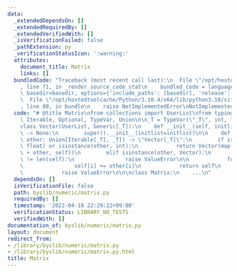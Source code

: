```yaml
---
data:
  _extendedDependsOn: []
  _extendedRequiredBy: []
  _extendedVerifiedWith: []
  _isVerificationFailed: false
  _pathExtension: py
  _verificationStatusIcon: ':warning:'
  attributes:
    document_title: Matrix
    links: []
  bundledCode: "Traceback (most recent call last):\n  File \"/opt/hostedtoolcache/Python/3.10.4/x64/lib/python3.10/site-packages/onlinejudge_verify/documentation/build.py\"\
    , line 71, in _render_source_code_stat\n    bundled_code = language.bundle(stat.path,\
    \ basedir=basedir, options={'include_paths': [basedir], 'release': True}).decode()\n\
    \  File \"/opt/hostedtoolcache/Python/3.10.4/x64/lib/python3.10/site-packages/onlinejudge_verify/languages/python.py\"\
    , line 80, in bundle\n    raise NotImplementedError\nNotImplementedError\n"
  code: "# @title Matrix\nfrom collections import UserList\nfrom typing import Generic,\
    \ Iterable, Optional, TypeVar, Union\n\n_T = TypeVar(\"_T\", int, float)\n\n\n\
    class Vector(UserList, Generic[_T]):\n    def __init__(self, initlist: Optional[Iterable[_T]])\
    \ -> None:\n        super().__init__(initlist=initlist)\n\n    def __add__(self,\
    \ other: Union[Iterable[_T], _T]) -> \"Vector[_T]\":\n        if isinstance(other,\
    \ float) or isinstance(other, int):\n            return Vector(map(lambda x: x\
    \ + other, self))\n        elif isinstance(other, Vector):\n            if len(other)\
    \ != len(self):\n                raise ValueError\n\n            for i in range(len(self)):\n\
    \                self[i] += other[i]\n            return self\n        else:\n\
    \            raise ValueError\n\n\nclass Matrix:\n    ...\n"
  dependsOn: []
  isVerificationFile: false
  path: byslib/numeric/matrix.py
  requiredBy: []
  timestamp: '2022-04-18 22:29:22+09:00'
  verificationStatus: LIBRARY_NO_TESTS
  verifiedWith: []
documentation_of: byslib/numeric/matrix.py
layout: document
redirect_from:
- /library/byslib/numeric/matrix.py
- /library/byslib/numeric/matrix.py.html
title: Matrix
---
```

